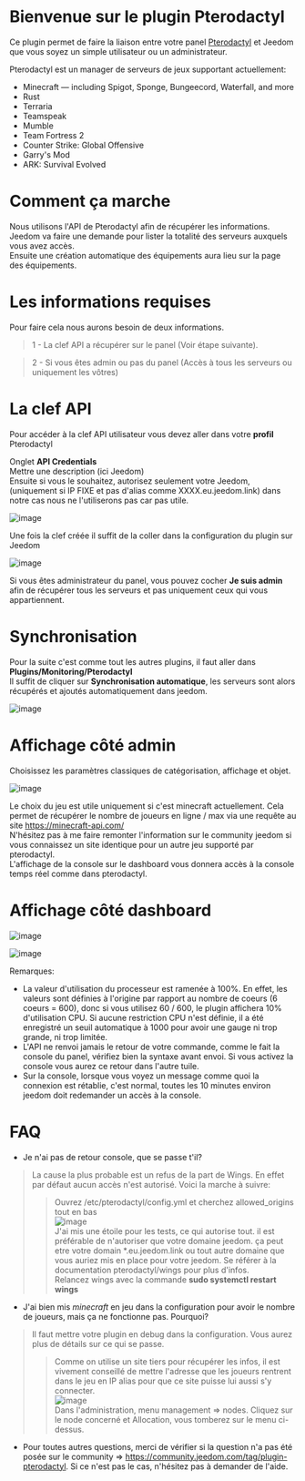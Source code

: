 # Bienvenue sur le plugin Pterodactyl

Ce plugin permet de faire la liaison entre votre panel [Pterodactyl](https://pterodactyl.io/) et Jeedom que vous soyez un simple utilisateur ou un administrateur.

Pterodactyl est un manager de serveurs de jeux supportant actuellement:  

- Minecraft — including Spigot, Sponge, Bungeecord, Waterfall, and more
- Rust
- Terraria
- Teamspeak
- Mumble
- Team Fortress 2
- Counter Strike: Global Offensive
- Garry's Mod
- ARK: Survival Evolved

# Comment ça marche

Nous utilisons l'API de Pterodactyl afin de récupérer les informations.   
Jeedom va faire une demande pour lister la totalité des serveurs auxquels vous avez accès.  
Ensuite une création automatique des équipements aura lieu sur la page des équipements.  


# Les informations requises

Pour faire cela nous aurons besoin de deux informations.  
> 1 - La clef API a récupérer sur le panel (Voir étape suivante).

> 2 - Si vous êtes admin ou pas du panel (Accès à tous les serveurs ou uniquement les vôtres)


# La clef API

Pour accéder à la clef API utilisateur vous devez aller dans votre **profil** Pterodactyl 

Onglet **API Credentials**  
Mettre une description (ici Jeedom)  
Ensuite si vous le souhaitez, autorisez seulement votre Jeedom, (uniquement si IP FIXE et pas d'alias comme XXXX.eu.jeedom.link) dans notre cas nous ne l'utiliserons pas car pas utile.  

![image](https://user-images.githubusercontent.com/16257583/172942846-02cc6611-b3d8-4ece-83ed-ff1c921da322.png)

Une fois la clef créée il suffit de la coller dans la configuration du plugin sur Jeedom  

![image](https://user-images.githubusercontent.com/3704897/183262385-9b204aba-51b0-416b-b0a7-894f9f544c9e.png)


Si vous êtes administrateur du panel, vous pouvez cocher **Je suis admin** afin de récupérer tous les serveurs et pas uniquement ceux qui vous appartiennent.  
  
  
# Synchronisation  

Pour la suite c'est comme tout les autres plugins, il faut aller dans **Plugins/Monitoring/Pterodactyl**  
Il suffit de cliquer sur **Synchronisation automatique**, les serveurs sont alors récupérés et ajoutés automatiquement dans jeedom.  

![image](https://user-images.githubusercontent.com/3704897/183262457-c0948ba2-6c72-4bab-ac45-231431663f4a.png)


# Affichage côté admin

Choisissez les paramètres classiques de catégorisation, affichage et objet.  

![image](https://user-images.githubusercontent.com/3704897/183262692-c33e37ed-9067-4618-9e2c-4952d3cc3d5e.png)   

Le choix du jeu est utile uniquement si c'est minecraft actuellement. Cela permet de récupérer le nombre de joueurs en ligne / max via une requête au site https://minecraft-api.com/  
N'hésitez pas à me faire remonter l'information sur le community jeedom si vous connaissez un site identique pour un autre jeu supporté par pterodactyl.  
L'affichage de la console sur le dashboard vous donnera accès à la console temps réel comme dans pterodactyl.  
  
  
# Affichage côté dashboard 

![image](https://user-images.githubusercontent.com/3704897/183262859-6e14caa5-9c54-4091-9497-52939ef94baa.png)

![image](https://user-images.githubusercontent.com/3704897/183263089-bc3446c0-5322-48ef-9d5e-f1a172ab068d.png)


Remarques:  
- La valeur d'utilisation du processeur est ramenée à 100%. En effet, les valeurs sont définies à l'origine par rapport au nombre de coeurs (6 coeurs = 600), donc si vous utilisez 60 / 600, le plugin affichera 10% d'utilisation CPU. Si aucune restriction CPU n'est définie, il a été enregistré un seuil automatique à 1000 pour avoir une gauge ni trop grande, ni trop limitée.  
- L'API ne renvoi jamais le retour de votre commande, comme le fait la console du panel, vérifiez bien la syntaxe avant envoi. Si vous activez la console vous aurez ce retour dans l'autre tuile.  
- Sur la console, lorsque vous voyez un message comme quoi la connexion est rétablie, c'est normal, toutes les 10 minutes environ jeedom doit redemander un accès à la console.



# FAQ  
  
- Je n'ai pas de retour console, que se passe t'il?
> La cause la plus probable est un refus de la part de Wings. En effet par défaut aucun accès n'est autorisé. Voici la marche à suivre:
> > Ouvrez /etc/pterodactyl/config.yml et cherchez allowed_origins tout en bas  
> > ![image](https://user-images.githubusercontent.com/3704897/183263298-9c4d8d7d-8dee-4b7c-8b6e-926fcd2c6afe.png)  
> > J'ai mis une étoile pour les tests, ce qui autorise tout. il est préférable de n'autoriser que votre domaine jeedom. ça peut etre votre domain \*.eu.jeedom.link ou tout autre domaine que vous auriez mis en place pour votre jeedom. Se référer à la documentation pterodactyl/wings pour plus d'infos.  
> > Relancez wings avec la commande **sudo systemctl restart wings**
  
    
    
- J'ai bien mis *minecraft* en jeu dans la configuration pour avoir le nombre de joueurs, mais ça ne fonctionne pas. Pourquoi?  
> Il faut mettre votre plugin en debug dans la configuration. Vous aurez plus de détails sur ce qui se passe.  
> > Comme on utilise un site tiers pour récupérer les infos, il est vivement conseillé de mettre l'adresse que les joueurs rentrent dans le jeu en IP alias pour que ce site puisse lui aussi s'y connecter.  
> > ![image](https://user-images.githubusercontent.com/3704897/183263511-49b6ae52-81c7-4cf7-ae7c-f5919318bf37.png)  
> > Dans l'administration, menu management => nodes. Cliquez sur le node concerné et Allocation, vous tomberez sur le menu ci-dessus.  
  
  
- Pour toutes autres questions, merci de vérifier si la question n'a pas été posée sur le community => https://community.jeedom.com/tag/plugin-pterodactyl. Si ce n'est pas le cas, n'hésitez pas à demander de l'aide.  


  
